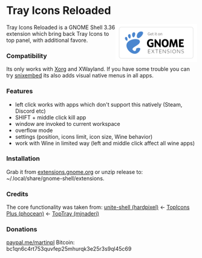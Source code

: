 # Tray Icons Reloaded
[<img src="https://raw.githubusercontent.com/andyholmes/gnome-shell-extensions-badge/master/get-it-on-ego.svg?sanitize=true" height="100" align="right">](https://extensions.gnome.org/extension/2890/tray-icons-reloaded/)
Tray Icons Reloaded is a GNOME Shell 3.36 extension which bring back Tray Icons to top panel, with additional favore.

### Compatibility
Its only works with [Xorg](https://wiki.archlinux.org/index.php/GDM#Use_Xorg_backend) and XWayland. If you have some trouble you can try [snixembed](https://git.sr.ht/~steef/snixembed) its also adds visual native menus in all apps.

### Features
* left click works with apps which don't support this natively (Steam, Discord etc)
* SHIFT + middle click kill app
* window are invoked to current workspace
* overflow mode
* settings (position, icons limit, icon size, Wine behavior)
* work with Wine in limited way (left and middle click affect all wine apps)

### Installation
Grab it from [extensions.gnome.org](https://extensions.gnome.org/extension/2890/tray-icons-reloaded/) or unzip release to: ~/.local/share/gnome-shell/extensions.

### Credits
The core functionality was taken from: [unite-shell (hardpixel)](https://github.com/hardpixel/unite-shell) <- [TopIcons Plus (phocean)](https://github.com/phocean/TopIcons-plus) <- [TopTray (mjnaderi)
](https://github.com/mjnaderi/TopTray)

### Donations
[paypal.me/martinpl](https://www.paypal.me/martinpl)
Bitcoin: bc1qn6c4rt753quvfep25mhurqk3e25r3s9ql45c69